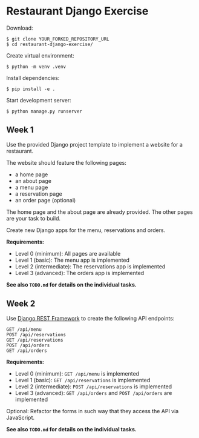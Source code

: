 # Restaurant Django Exercise

Download:

    $ git clone YOUR_FORKED_REPOSITORY_URL
    $ cd restaurant-django-exercise/

Create virtual environment:

    $ python -m venv .venv

Install dependencies:

    $ pip install -e .

Start development server:

    $ python manage.py runserver


## Week 1

Use the provided Django project template to implement a website for a restaurant.

The website should feature the following pages:

* a home page
* an about page
* a menu page
* a reservation page
* an order page (optional)

The home page and the about page are already provided.
The other pages are your task to build.

Create new Django apps for the menu, reservations and orders.

**Requirements:**

* Level 0 (minimum): All pages are available
* Level 1 (basic): The menu app is implemented
* Level 2 (intermediate): The reservations app is implemented
* Level 3 (advanced): The orders app is implemented

**See also `TODO.md` for details on the individual tasks.**


## Week 2

Use [Django REST Framework](https://www.django-rest-framework.org/) to create the following API endpoints:

    GET /api/menu 
    POST /api/reservations
    GET /api/reservations
    POST /api/orders
    GET /api/orders

**Requirements:**

* Level 0 (minimum): `GET /api/menu` is implemented
* Level 1 (basic): `GET /api/reservations` is implemented
* Level 2 (intermediate): `POST /api/reservations` is implemented
* Level 3 (advanced): `GET /api/orders` and `POST /api/orders` are implemented

Optional: Refactor the forms in such way that they access the API via JavaScript.

**See also `TODO.md` for details on the individual tasks.**